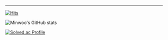 

---

[![Hits](https://hits.seeyoufarm.com/api/count/incr/badge.svg?url=https%3A%2F%2Fgithub.com%2FKurtYoon&count_bg=%23BEBBBB&title_bg=%23555555&icon=&icon_color=%23E7E7E7&title=hits&edge_flat=false)](https://hits.seeyoufarm.com)

![Minwoo's GitHub stats](https://github-readme-stats.vercel.app/api?username=Minwoo&show_icons=true&theme=dark)

[![Solved.ac Profile](http://mazassumnida.wtf/api/v2/generate_badge?boj=Minwoo)](https://solved.ac/tlrmsjtm4545/)
